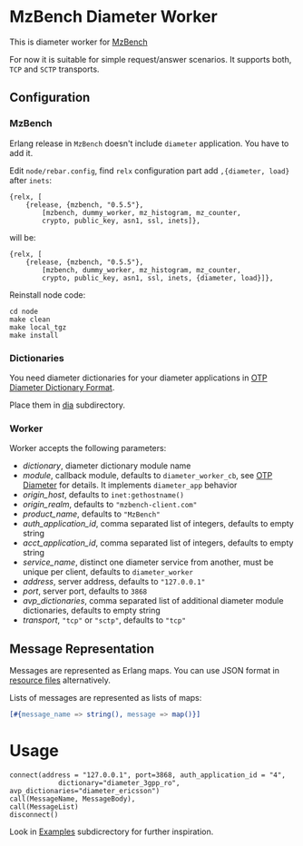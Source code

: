 # MzBench Diameter Worker #

This is diameter worker for [MzBench](https://github.com/satori-com/mzbench)

For now it is suitable for simple request/answer scenarios. 
It supports both, `TCP` and `SCTP` transports.

## Configuration

### MzBench

Erlang release in `MzBench` doesn't include `diameter` application. You have to add it.

Edit `node/rebar.config`, find `relx` configuration part add
`,{diameter, load}` after `inets`:

```
{relx, [
    {release, {mzbench, "0.5.5"},
        [mzbench, dummy_worker, mz_histogram, mz_counter,
        crypto, public_key, asn1, ssl, inets]},

```

will be:

```
{relx, [
    {release, {mzbench, "0.5.5"},
        [mzbench, dummy_worker, mz_histogram, mz_counter,
        crypto, public_key, asn1, ssl, inets, {diameter, load}]},

```

Reinstall node code:

```
cd node
make clean
make local_tgz
make install
```

### Dictionaries

You need diameter dictionaries for your diameter applications
in [OTP Diameter Dictionary Format](http://erlang.org/doc/man/diameter_dict.html).

Place them in [dia](dia) subdirectory.

### Worker

Worker accepts the following parameters:

  * *dictionary*, diameter dictionary module name
  * *module*, callback module, defaults to `diameter_worker_cb`, see [OTP Diameter](http://erlang.org/doc/man/diameter.html) for details. It implements `diameter_app` behavior 
  * *origin_host*, defaults to `inet:gethostname()`
  * *origin_realm*, defaults to `"mzbench-client.com"` 
  * *product_name*, defaults to `"MzBench"`
  * *auth_application_id*, comma separated list of integers, defaults to empty string
  * *acct_application_id*, comma separated list of integers, defaults to empty string
  * *service_name*, distinct one diameter service from another, must be unique per client, defaults to `diameter_worker`
  * *address*, server address, defaults to `"127.0.0.1"`
  * *port*, server port, defaults to `3868`
  * *avp_dictionaries*, comma separated list of additional diameter module dictionaries, defaults to empty string
  * *transport*, `"tcp"` or `"sctp"`, defaults to `"tcp"`

## Message Representation

Messages are represented as Erlang maps. You can use JSON format in
[resource files](https://satori-com.github.io/mzbench/scenarios/spec/#resource-files)
alternatively.

Lists of messages are represented as lists of maps:

``` erlang
[#{message_name => string(), message => map()}]
```

# Usage

```
connect(address = "127.0.0.1", port=3868, auth_application_id = "4",
            dictionary="diameter_3gpp_ro", avp_dictionaries="diameter_ericsson")
call(MessageName, MessageBody),
call(MessageList)
disconnect()
```

Look in [Examples](./examples) subdicrectory for further inspiration.
